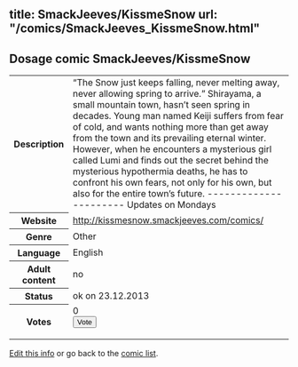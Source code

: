 title: SmackJeeves/KissmeSnow
url: "/comics/SmackJeeves_KissmeSnow.html"
---
Dosage comic SmackJeeves/KissmeSnow
-----------------------------------------

<p id="msg"></p>
<script type="text/javascript">
if (window.location.search === '?edit_info_mail=sent_ok') {
  var elem = document.getElementById("msg");
  elem.innerHTML = 'Edited information sucessfully sent for review, which is usually done daily. Thanks!';
  elem.className = 'ok';
}
</script>
<table class="comicinfo">
<tr>
<th>Description</th><td>“The Snow just keeps falling, never melting away, never allowing spring to arrive.” Shirayama, a small mountain town, hasn’t seen spring in decades. Young man named Keiji suffers from fear of cold, and wants nothing more than get away from the town and its prevailing eternal winter. However, when he encounters a mysterious girl called Lumi and finds out the secret behind the mysterious hypothermia deaths, he has to confront his own fears, not only for his own, but also for the entire town’s future. ---------------------- Updates on Mondays</td>
</tr>
<tr>
<th>Website</th><td><a href="http://kissmesnow.smackjeeves.com/comics/">http://kissmesnow.smackjeeves.com/comics/</a></td>
</tr>
<tr>
<th>Genre</th><td>Other</td>
</tr>
<tr>
<th>Language</th><td>English</td>
</tr>
<tr>
<th>Adult content</th><td>no</td>
</tr>
<tr>
<th>Status</th><td>ok on 23.12.2013</td>
</tr>
<tr>
<th>Votes</th><td>0
<form action="http://gaecounter.appspot.com/count/" method="POST">
<input name="name" type="hidden" value="SmackJeeves_KissmeSnow"/>
<input name="uid" type="hidden" id="voteuid" value=""/>
<input type="submit" value="Vote"/>
</form>
</td>
</tr>
</table>
<script type="text/javascript">
var ua = navigator.userAgent;
document.getElementById("voteuid").value = ua.replace(/[^a-zA-Z0-9\._:]/g , "_");;
</script>

[Edit this info](SmackJeeves_KissmeSnow_edit.html) or go back to the [comic list](../comic-index.html).
